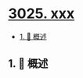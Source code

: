 # [3025. xxx](https://github.com/Tdahuyou/TNotes.leetcode/tree/main/notes/3025.%20xxx)

<!-- region:toc -->

- [1. 📝 概述](#1--概述)

<!-- endregion:toc -->

## 1. 📝 概述

